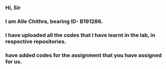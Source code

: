 ### Hi, Sir
### I am Alle Chithra, bearing ID- B191286. 
### I have uploaded all the codes that I have learnt in the lab, in respective repositories.
### have added codes for the assignment that you have assigned for us.

<!--
**B191286-Chithra/B191286-Chithra** is a ✨ _special_ ✨ repository because its `README.md` (this file) appears on your GitHub profile.

Here are some ideas to get you started:

- 🔭 I’m currently working on ...
- 🌱 I’m currently learning ...
- 👯 I’m looking to collaborate on ...
- 🤔 I’m looking for help with ...
- 💬 Ask me about ...
- 📫 How to reach me: ...
- 😄 Pronouns: ...
- ⚡ Fun fact: ...
-->
